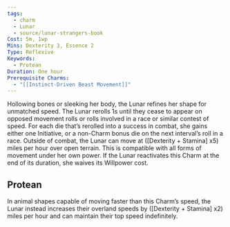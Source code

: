 ```yaml
---
tags:
  - charm
  - Lunar
  - source/lunar-strangers-book
Cost: 5m, 1wp
Mins: Dexterity 3, Essence 2
Type: Reflexive
Keywords:
  - Protean
Duration: One hour
Prerequisite Charms:
  - "[[Instinct-Driven Beast Movement]]"
---
```

Hollowing bones or sleeking her body, the Lunar refines her shape for unmatched speed.
The Lunar rerolls 1s until they cease to appear on opposed movement rolls or rolls involved in a race or similar contest of speed. For each die that’s rerolled into a success in combat, she gains either one Initiative, or a non-Charm bonus die on the next interval’s roll in a race.
Outside of combat, the Lunar can move at ([Dexterity + Stamina] x5) miles per hour over open terrain. This is compatible with all forms of movement under her own power.
If the Lunar reactivates this Charm at the end of its duration, she waives its Willpower cost.

## Protean 
In animal shapes capable of moving faster than this Charm’s speed, the Lunar instead increases their overland speeds by ([Dexterity + Stamina] x2) miles per hour and can maintain their top speed indefinitely.